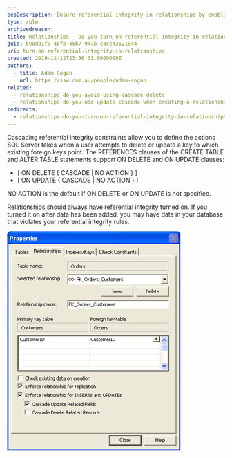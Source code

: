 ```yaml
---
seoDescription: Ensure referential integrity in relationships by enabling cascading constraints to maintain data consistency and prevent orphaned records.
type: rule
archivedreason:
title: Relationships - Do you turn on referential integrity in relationships?
guid: b90d91f8-46fb-45b7-947b-c8ce43621844
uri: turn-on-referential-integrity-in-relationships
created: 2019-11-12T23:56:31.0000000Z
authors:
  - title: Adam Cogan
    url: https://ssw.com.au/people/adam-cogan
related:
  - relationships-do-you-avoid-using-cascade-delete
  - relationships-do-you-use-update-cascade-when-creating-a-relationship
redirects:
  - relationships-do-you-turn-on-referential-integrity-in-relationships
---
```


Cascading referential integrity constraints allow you to define the actions SQL Server takes when a user attempts to delete or update a key to which existing foreign keys point. The REFERENCES clauses of the CREATE TABLE and ALTER TABLE statements support ON DELETE and ON UPDATE clauses:

- [ ON DELETE { CASCADE | NO ACTION } ]
- [ ON UPDATE { CASCADE | NO ACTION } ]

NO ACTION is the default if ON DELETE or ON UPDATE is not specified.

<!--endintro-->

Relationships should always have referential integrity turned on. If you turned it on after data has been added, you may have data in your database that violates your referential integrity rules.

![Figure: Recommended referential integrity constraints](ReferentialIntegrityCheck.jpg)
